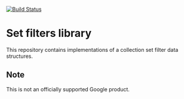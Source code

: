 [![Build Status](https://github.com/google/setfilters/workflows/CI/badge.svg?branch=master)](https://github.com/google/setfilters/actions)

# Set filters library

This repository contains implementations of a collection set filter data structures.

## Note

This is not an officially supported Google product.
